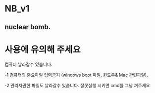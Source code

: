 # NB_v1
 nuclear bomb.
-------------------
# 사용에 유의해 주세요
컴퓨터 날라갈수 있습니다.

 -1 컴퓨터의 중요파일 입력금지 (windows boot 파일, 윈도우& Mac 관련파일).

 -2 관리자권한 파일도 날라갈수 있습니다.
잘못실행 시키면 cmd를 그냥 꺼주세요
